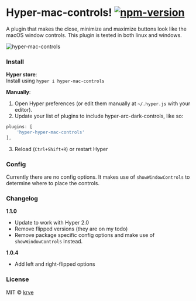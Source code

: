 # Hyper-mac-controls! [![npm-version][npm-badge]][npm-link]

A plugin that makes the close, minimize and maximize buttons look like the macOS window controls. This plugin is tested in both linux and windows.

![hyper-mac-controls][screenshot]

### Install

**Hyper store**:  
Install using `hyper i hyper-mac-controls`

**Manually**:  
1. Open Hyper preferences (or edit them manually at `~/.hyper.js`  with your editor).
2. Update your list of plugins to include hyper-arc-dark-controls, like so:
```javascript
plugins: [
	'hyper-hyper-mac-controls'
],
```
3. Reload (`Ctrl+Shift+R`) or restart Hyper

### Config

Currently there are no config options. It makes use of `showWindowControls` to determine where to place the controls.

### Changelog
**1.1.0**
- Update to work with Hyper 2.0
- Remove flipped versions (they are on my todo)
- Remove package specific config options and make use of `showWindowControls` instead.

**1.0.4**
- Add left and right-flipped options

### License

MIT © [krve][author]

[screenshot]: https://cloud.githubusercontent.com/assets/5139119/21655977/766986e0-d2bc-11e6-8182-fd48c55c4416.png
[npm-badge]:  https://img.shields.io/npm/v/hyper-mac-controls.svg?style=flat-square
[npm-link]:   https://www.npmjs.com/package/hyper-mac-controls
[author]:     https://github.com/krve

